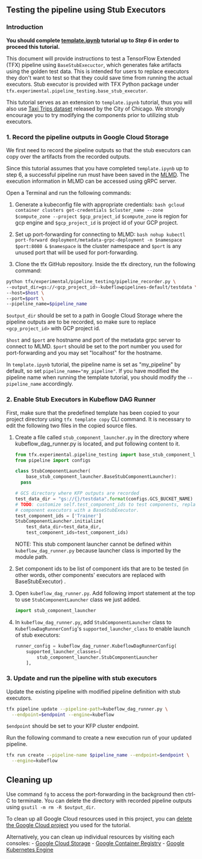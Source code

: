 ## Testing the pipeline using Stub Executors

### Introduction

**You should complete
[template.ipynb](https://github.com/tensorflow/tfx/blob/master/docs/tutorials/tfx/template.ipynb)
tutorial up to *Step 6* in order to proceed this tutorial.**

This document will provide instructions to test a TensorFlow Extended (TFX)
pipeline using `BaseStubExecuctor`, which generates fake artifacts using the
golden test data. This is intended for users to replace executors they don't
want to test so that they could save time from running the actual executors.
Stub executor is provided with TFX Python package under
`tfx.experimental.pipeline_testing.base_stub_executor`.

This tutorial serves as an extension to `template.ipynb` tutorial, thus you will
also use
[Taxi Trips dataset](https://data.cityofchicago.org/Transportation/Taxi-Trips/wrvz-psew)
released by the City of Chicago. We strongly encourage you to try modifying the
components prior to utilizing stub executors.

### 1. Record the pipeline outputs in Google Cloud Storage

We first need to record the pipeline outputs so that the stub executors can copy
over the artifacts from the recorded outputs.

Since this tutorial assumes that you have completed `template.ipynb` up to step
6, a successful pipeline run must have been saved in the
[MLMD](https://www.tensorflow.org/tfx/guide/mlmd). The execution information in
MLMD can be accessed using gRPC server.

Open a Terminal and run the following commands:

1.  Generate a kubeconfig file with appropriate credentials: `bash gcloud
    container clusters get-credentials $cluster_name --zone $compute_zone
    --project $gcp_project_id` `$compute_zone` is region for gcp engine and
    `$gcp_project_id` is project id of your GCP project.

2.  Set up port-forwarding for connecting to MLMD: `bash nohup kubectl
    port-forward deployment/metadata-grpc-deployment -n $namespace $port:8080 &`
    `$namespace` is the cluster namespace and `$port` is any unused port that
    will be used for port-forwarding.

3.  Clone the tfx GitHub repository. Inside the tfx directory, run the following
    command:

```bash
python tfx/experimental/pipeline_testing/pipeline_recorder.py \
--output_dir=gs://<gcp_project_id>-kubeflowpipelines-default/testdata \
--host=$host \
--port=$port \
--pipeline_name=$pipeline_name
```

`$output_dir` should be set to a path in Google Cloud Storage where the pipeline
outputs are to be recorded, so make sure to replace `<gcp_project_id>` with GCP
project id.

`$host` and `$port` are hostname and port of the metadata grpc server to connect
to MLMD. `$port` should be set to the port number you used for port-forwarding
and you may set "localhost" for the hostname.

In `template.ipynb` tutorial, the pipeline name is set as "my_pipeline" by
default, so set `pipeline_name="my_pipeline"`. If you have modified the pipeline
name when running the template tutorial, you should modify the `--pipeline_name`
accordingly.

### 2. Enable Stub Executors in Kubeflow DAG Runner

First, make sure that the predefined template has been copied to your project
directory using `tfx template copy` CLI command. It is necessary to edit the
following two files in the copied source files.

1.  Create a file called `stub_component_launcher.py` in the directory where
    kubeflow_dag_runner.py is located, and put following content to it.

    ```python
    from tfx.experimental.pipeline_testing import base_stub_component_launcher
    from pipeline import configs

    class StubComponentLauncher(
        base_stub_component_launcher.BaseStubComponentLauncher):
      pass

    # GCS directory where KFP outputs are recorded
    test_data_dir = "gs://{}/testdata".format(configs.GCS_BUCKET_NAME)
    # TODO: customize self.test_component_ids to test components, replacing other
    # component executors with a BaseStubExecutor.
    test_component_ids = ['Trainer']
    StubComponentLauncher.initialize(
        test_data_dir=test_data_dir,
        test_component_ids=test_component_ids)
    ```

    NOTE: This stub component launcher cannot be defined within
    `kubeflow_dag_runner.py` because launcher class is imported by the module
    path.

1.  Set component ids to be list of component ids that are to be tested (in
    other words, other components' executors are replaced with BaseStubExecutor)
    .

1.  Open `kubeflow_dag_runner.py`. Add following import statement at the top to
    use `StubComponentLauncher` class we just added.

    ```python
    import stub_component_launcher
    ```

1.  In `kubeflow_dag_runner.py`, add `StubComponentLauncher` class to
    `KubeflowDagRunnerConfig`'s `supported_launcher_class` to enable launch of
    stub executors:

    ```python
    runner_config = kubeflow_dag_runner.KubeflowDagRunnerConfig(
        supported_launcher_classes=[
            stub_component_launcher.StubComponentLauncher
        ],
    ```

### 3. Update and run the pipeline with stub executors

Update the existing pipeline with modified pipeline definition with stub
executors.

```bash
tfx pipeline update --pipeline-path=kubeflow_dag_runner.py \
  --endpoint=$endpoint --engine=kubeflow
```

`$endpoint` should be set to your KFP cluster endpoint.

Run the following command to create a new execution run of your updated
pipeline.

```bash
tfx run create --pipeline-name $pipeline_name --endpoint=$endpoint \
  --engine=kubeflow
```

## Cleaning up

Use command `fg` to access the port-forwarding in the background then ctrl-C to
terminate. You can delete the directory with recorded pipeline outputs using
`gsutil -m rm -R $output_dir`.

To clean up all Google Cloud resources used in this project, you can
[delete the Google Cloud project](https://cloud.google.com/resource-manager/docs/creating-managing-projects#shutting_down_projects)
you used for the tutorial.

Alternatively, you can clean up individual resources by visiting each
consoles: - [Google Cloud Storage](https://console.cloud.google.com/storage) -
[Google Container Registry](https://console.cloud.google.com/gcr) -
[Google Kubernetes Engine](https://console.cloud.google.com/kubernetes)
